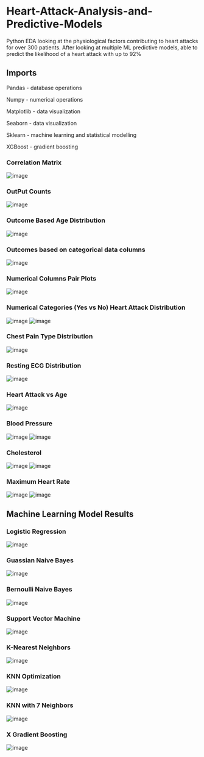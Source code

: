# Heart-Attack-Analysis-and-Predictive-Models
Python EDA looking at the physiological factors contributing to heart attacks for over 300 patients. After looking at multiple ML predictive models, able to predict the likelihood of a heart attack with up to 92%

## Imports
Pandas - database operations

Numpy - numerical operations

Matplotlib - data visualization

Seaborn - data visualization

Sklearn -  machine learning and statistical modelling
  
XGBoost - gradient boosting

### Correlation Matrix
![image](https://github.com/petermartens98/Heart-Attack-Analysis-and-Predictive-Models/assets/87671757/0577c236-9483-4060-8f62-22c5d2f886d9)

### OutPut Counts
![image](https://github.com/petermartens98/Heart-Attack-Analysis-and-Predictive-Models/assets/87671757/7fac1dea-3ec7-4c4c-9ec3-1700ba3c9517)

### Outcome Based Age Distribution
![image](https://github.com/petermartens98/Heart-Attack-Analysis-and-Predictive-Models/assets/87671757/07ed7c40-ff4e-4b5e-a963-babff20e696a)

### Outcomes based on categorical data columns
![image](https://github.com/petermartens98/Heart-Attack-Analysis-and-Predictive-Models/assets/87671757/86bd69c8-9d07-45c8-8266-6879bed674df)

### Numerical Columns Pair Plots
![image](https://github.com/petermartens98/Heart-Attack-Analysis-and-Predictive-Models/assets/87671757/9f40fc77-8162-4005-8809-f548565ae78e)

### Numerical Categories (Yes vs No) Heart Attack Distribution
![image](https://github.com/petermartens98/Heart-Attack-Analysis-and-Predictive-Models/assets/87671757/6b9f1ddb-46b5-4e1a-a928-ec9805f04f78)
![image](https://github.com/petermartens98/Heart-Attack-Analysis-and-Predictive-Models/assets/87671757/3b5762e1-c441-4a61-ae37-5e99600fbff6)

### Chest Pain Type Distribution
![image](https://github.com/petermartens98/Heart-Attack-Analysis-and-Predictive-Models/assets/87671757/e1495eeb-e982-40f2-8436-8107a6de52be)

### Resting ECG Distribution
![image](https://github.com/petermartens98/Heart-Attack-Analysis-and-Predictive-Models/assets/87671757/e03fac1a-21b2-432c-bfb4-807476de6061)

### Heart Attack vs Age
![image](https://github.com/petermartens98/Heart-Attack-Analysis-and-Predictive-Models/assets/87671757/33ba36af-e1d7-452b-8412-104da064704e)

### Blood Pressure 
![image](https://github.com/petermartens98/Heart-Attack-Analysis-and-Predictive-Models/assets/87671757/b441f9e4-717e-4e55-b321-88f80110ec06)
![image](https://github.com/petermartens98/Heart-Attack-Analysis-and-Predictive-Models/assets/87671757/be71c0ec-ea4d-4ba6-86c8-a5936624021b)

### Cholesterol
![image](https://github.com/petermartens98/Heart-Attack-Analysis-and-Predictive-Models/assets/87671757/26d85253-1c3f-4b8f-955a-1129be79714a)
![image](https://github.com/petermartens98/Heart-Attack-Analysis-and-Predictive-Models/assets/87671757/114dafff-23ea-4b9e-b4ad-9555c14dedc1)


### Maximum Heart Rate
![image](https://github.com/petermartens98/Heart-Attack-Analysis-and-Predictive-Models/assets/87671757/cec311db-606c-4e07-8524-f3c54f1be596)
![image](https://github.com/petermartens98/Heart-Attack-Analysis-and-Predictive-Models/assets/87671757/5dbf2b19-aa89-4887-9f7b-0195f9b96d81)

## Machine Learning Model Results
### Logistic Regression
![image](https://github.com/petermartens98/Heart-Attack-Analysis-and-Predictive-Models/assets/87671757/341166c8-b7a2-4561-a397-00e91d5bc2c1)

### Guassian Naive Bayes
![image](https://github.com/petermartens98/Heart-Attack-Analysis-and-Predictive-Models/assets/87671757/aeeb8411-faa9-4b82-a7ec-a7fd2f2eb2c5)

### Bernoulli Naive Bayes
![image](https://github.com/petermartens98/Heart-Attack-Analysis-and-Predictive-Models/assets/87671757/0da901aa-06c6-41b9-8e1c-dd6fec892465)


### Support Vector Machine
![image](https://github.com/petermartens98/Heart-Attack-Analysis-and-Predictive-Models/assets/87671757/1145d371-22f1-425b-a03c-b1f799b2437b)

### K-Nearest Neighbors
![image](https://github.com/petermartens98/Heart-Attack-Analysis-and-Predictive-Models/assets/87671757/984608e2-940a-4968-a618-2562973670b7)

### KNN Optimization
![image](https://github.com/petermartens98/Heart-Attack-Analysis-and-Predictive-Models/assets/87671757/84a2e0b6-38b3-4a02-830d-f7278d944aad)

### KNN with 7 Neighbors
![image](https://github.com/petermartens98/Heart-Attack-Analysis-and-Predictive-Models/assets/87671757/f49cb267-10ba-4efe-b161-de3615b4bb6b)

### X Gradient Boosting
![image](https://github.com/petermartens98/Heart-Attack-Analysis-and-Predictive-Models/assets/87671757/d50c6305-c227-4dd1-b444-5087990ccc87)
